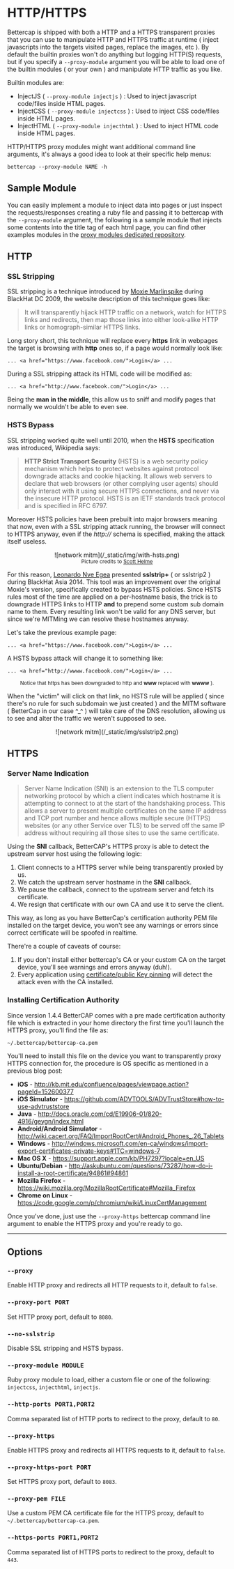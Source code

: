 HTTP/HTTPS
============

Bettercap is shipped with both a HTTP and a HTTPS transparent proxies that you can use to manipulate HTTP and HTTPS traffic at runtime ( inject javascripts into the targets visited pages, replace the images, etc ).
By default the builtin proxies won't do anything but logging HTTP(S) requests, but if you specify a `--proxy-module` argument you will be able to load one of the builtin modules ( or your own ) and manipulate HTTP traffic as you like.

Builtin modules are:

* InjectJS ( `--proxy-module injectjs` ) : Used to inject javascript code/files inside HTML pages.
* InjectCSS ( `--proxy-module injectcss` ) : Used to inject CSS code/files inside HTML pages.
* InjectHTML ( `--proxy-module injecthtml` ) : Used to inject HTML code inside HTML pages.

HTTP/HTTPS proxy modules might want additional command line arguments, it's always a good idea to look at their specific help menus:

`bettercap --proxy-module NAME -h`


## Sample Module

You can easily implement a module to inject data into pages or just inspect the requests/responses creating a ruby file and passing it to bettercap with the `--proxy-module` argument, the following is a sample module that injects some contents into the title tag of each html page, you can find other examples modules in the [proxy modules dedicated repository](https://github.com/evilsocket/bettercap-proxy-modules).

<script src="https://gist.github.com/evilsocket/bfdb1af7e6bf9d9d0bfe.js"></script>

## HTTP

### SSL Stripping

SSL stripping is a technique introduced by [Moxie Marlinspike](http://www.thoughtcrime.org/software/sslstrip/) during BlackHat DC 2009, the website description of this technique goes like:

> It will transparently hijack HTTP traffic on a network, watch for HTTPS links and redirects, then map those links into either look-alike HTTP links or homograph-similar HTTPS links.

Long story short, this technique will replace every **https** link in webpages the target is browsing with **http** ones so, if a page would normally look like:

    ... <a href="https://www.facebook.com/">Login</a> ...

During a SSL stripping attack its HTML code will be modified as:

    ... <a href="http://www.facebook.com/">Login</a> ...

Being the **man in the middle**, this allow us to sniff and modify pages that normally we wouldn't be able to even see.

### HSTS Bypass

SSL stripping worked quite well until 2010, when the **HSTS** specification was introduced, Wikipedia says:

> **HTTP Strict Transport Security** (HSTS) is a web security policy mechanism which helps to protect websites against protocol downgrade attacks and cookie hijacking. It allows web servers to declare that web browsers (or other complying user agents) should only interact with it using secure HTTPS connections, and never via the insecure HTTP protocol. HSTS is an IETF standards track protocol and is specified in RFC 6797.

Moreover HSTS policies have been prebuilt into major browsers meaning that now, even with a SSL stripping attack running, the browser will
connect to HTTPS anyway, even if the *http://* schema is specified, making the attack itself useless.

<center>
  ![network mitm](/_static/img/with-hsts.png)
  <br/>
  <small>Picture credits to <a href="https://scotthelme.co.uk/ssl-does-not-make-site-secure/" target="_blank">Scott Helme</a></small>
</center>

For this reason, [Leonardo Nve Egea](http://www.slideshare.net/Fatuo__/offensive-exploiting-dns-servers-changes-blackhat-asia-2014) presented **sslstrip+** ( or sslstrip2 ) during BlackHat Asia 2014.
This tool was an improvement over the original Moxie's version, specifically created to bypass HSTS policies.
Since HSTS rules most of the time are applied on a per-hostname basis, the trick is to downgrade HTTPS links to HTTP **and** to prepend some custom sub domain name to them. Every resulting link won't be valid for any DNS server, but since we're MITMing we can resolve these hostnames anyway.

Let's take the previous example page:

    ... <a href="https://www.facebook.com/">Login</a> ...

A HSTS bypass attack will change it to something like:

    ... <a href="http://wwww.facebook.com/">Login</a> ...
<center><small>Notice that https has been downgraded to http and <strong>www</strong> replaced with <strong>wwww</strong> ).</small></center>

When the "victim" will click on that link, no HSTS rule will be applied ( since there's no rule for such subdomain we just created ) and the MITM software ( BetterCap in our case ^_^ ) will take care of the DNS resolution, allowing us to see and alter the traffic we weren't supposed to see.

<center>
  ![network mitm](/_static/img/sslstrip2.png)
</center>

## HTTPS

### Server Name Indication

> Server Name Indication (SNI) is an extension to the TLS computer networking protocol by which a client indicates which hostname it is attempting to connect to at the start of the handshaking process. This allows a server to present multiple certificates on the same IP address and TCP port number and hence allows multiple secure (HTTPS) websites (or any other Service over TLS) to be served off the same IP address without requiring all those sites to use the same certificate.

Using the **SNI** callback, BetterCAP's HTTPS proxy is able to detect the upstream server host using the following logic:

1. Client connects to a HTTPS server while being transparently proxied by us.
2. We catch the upstream server hostname in the **SNI** callback.
3. We pause the callback, connect to the upstream server and fetch its certificate.
4. We resign that certificate with our own CA and use it to serve the client.

This way, as long as you have BetterCap's certification authority PEM file installed on the target device, you won't see any warnings or errors since correct certificate will be spoofed in realtime.

There're a couple of caveats of course:

1. If you don't install either bettercap's CA or your custom CA on the target device, you'll see warnings and errors anyway (duh!).
2. Every application using [certificate/public Key pinning](https://www.owasp.org/index.php/Certificate_and_Public_Key_Pinning) will detect the attack even with the CA installed.

### Installing Certification Authority

Since version 1.4.4 BetterCAP comes with a pre made certification authority file which is extracted in your home directory the first time you'll launch the HTTPS proxy, you'll find the file as:

    ~/.bettercap/bettercap-ca.pem

You'll need to install this file on the device you want to transparently proxy HTTPS connection for, the procedure is OS specific as mentioned in a previous blog post:

* **iOS** - http://kb.mit.edu/confluence/pages/viewpage.action?pageId=152600377
* **iOS Simulator** - https://github.com/ADVTOOLS/ADVTrustStore#how-to-use-advtruststore
* **Java** - http://docs.oracle.com/cd/E19906-01/820-4916/geygn/index.html
* **Android/Android Simulator** - http://wiki.cacert.org/FAQ/ImportRootCert#Android_Phones_.26_Tablets
* **Windows** - http://windows.microsoft.com/en-ca/windows/import-export-certificates-private-keys#1TC=windows-7
* **Mac OS X** - https://support.apple.com/kb/PH7297?locale=en_US
* **Ubuntu/Debian** - http://askubuntu.com/questions/73287/how-do-i-install-a-root-certificate/94861#94861
* **Mozilla Firefox** - https://wiki.mozilla.org/MozillaRootCertificate#Mozilla_Firefox
* **Chrome on Linux** - https://code.google.com/p/chromium/wiki/LinuxCertManagement

Once you've done, just use the `--proxy-https` bettercap command line argument to enable the HTTPS proxy and you're ready to go.

<hr/>

## Options

### `--proxy`

Enable HTTP proxy and redirects all HTTP requests to it, default to `false`.

### `--proxy-port PORT`

Set HTTP proxy port, default to `8080`.

### `--no-sslstrip`

Disable SSL stripping and HSTS bypass.

### `--proxy-module MODULE`

Ruby proxy module to load, either a custom file or one of the following: `injectcss`, `injecthtml`, `injectjs`.

### `--http-ports PORT1,PORT2`

Comma separated list of HTTP ports to redirect to the proxy, default to `80`.

### `--proxy-https`

Enable HTTPS proxy and redirects all HTTPS requests to it, default to `false`.

### `--proxy-https-port PORT`

Set HTTPS proxy port, default to `8083`.

### `--proxy-pem FILE`

Use a custom PEM CA certificate file for the HTTPS proxy, default to `~/.bettercap/bettercap-ca.pem`.

### `--https-ports PORT1,PORT2`

Comma separated list of HTTPS ports to redirect to the proxy, default to `443`.
